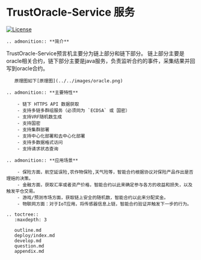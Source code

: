 # TrustOracle-Service 服务

[![License](https://img.shields.io/badge/license-Apache%202-4EB1BA.svg)](https://www.apache.org/licenses/LICENSE-2.0.html)


```eval_rst
.. admonition:: **简介**

```
  TrustOracle-Service预言机主要分为链上部分和链下部分。
  链上部分主要是oracle相关合约，链下部分主要是java服务，负责监听合约的事件，采集结果并回写到oracle合约。

```eval_rst
   原理图如下[原理图](../../images/oracle.png)
```

```eval_rst
.. admonition:: **主要特性**

    - 链下 HTTPS API 数据获取
    - 支持多链多群组服务（必须同为 `ECDSA` 或 国密）
    - 支持VRF随机数生成
    - 支持国密
    - 支持集群部署
    - 支持中心化部署和去中心化部署
    - 支持多数据格式访问
    - 支持请求状态查询  
```


```eval_rst
.. admonition:: **应用场景**

    - 保险方面，航空延误险,农作物保险,天气险等，智能合约根据协议对保险产品作出是否理赔的决策。  
    - 金融方面，获取汇率或者资产价格，智能合约以此来确定参与各方的收益和损失，以及触发平仓交易。  
    - 游戏/预测市场方面，获取链上安全的随机数，智能合约以此来分配奖金。  
    - 物联网方面：对于IoT应用，将传感器信息上链，智能合约验证并触发下一步的行为。     
```



```eval_rst
.. toctree::
   :maxdepth: 3

   outline.md
   deploy/index.md
   develop.md
   question.md
   appendix.md

```
